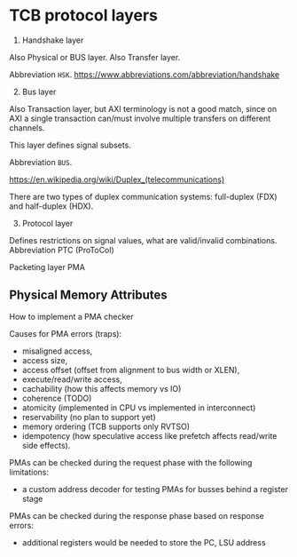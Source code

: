 # TCB protocol layers

1. Handshake layer

Also Physical or BUS layer.
Also Transfer layer.

Abbreviation `HSK`.
https://www.abbreviations.com/abbreviation/handshake

2. Bus layer

Also Transaction layer, but AXI terminology is not a good match,
since on AXI a single transaction can/must involve multiple transfers on different channels.

This layer defines signal subsets.

Abbreviation `BUS`.

https://en.wikipedia.org/wiki/Duplex_(telecommunications)

There are two types of duplex communication systems: full-duplex (FDX) and half-duplex (HDX).

3. Protocol layer

Defines restrictions on signal values, what are valid/invalid combinations.
Abbreviation PTC (ProToCol)

Packeting layer
PMA

## Physical Memory Attributes

How to implement a PMA checker

Causes for PMA errors (traps):
- misaligned access,
- access size,
- access offset (offset from alignment to bus width or XLEN),
- execute/read/write access,
- cachability (how this affects memory vs IO)
- coherence (TODO)
- atomicity (implemented in CPU vs implemented in interconnect)
- reservability (no plan to support yet)
- memory ordering (TCB supports only RVTSO)
- idempotency (how speculative access like prefetch affects read/write side effects).

PMAs can be checked during the request phase with the following limitations:
- a custom address decoder for testing PMAs for busses behind a register stage

PMAs can be checked during the response phase based on response errors:
- additional registers would be needed to store the PC, LSU address
